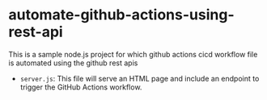 # automate-github-actions-using-rest-api
This is a sample node.js project for which github actions cicd workflow file is automated using the github rest apis


- `server.js`: This file will serve an HTML page and include an endpoint to trigger the GitHub Actions workflow.